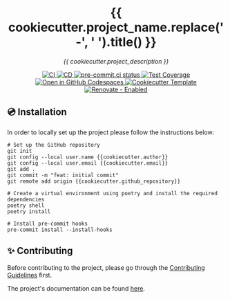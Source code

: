 <h1 align="center">{{ cookiecutter.project_name.replace('-', ' ').title() }}</h1>

<p align="center"><em>{{ cookiecutter.project_description }}</em></p>

<p align="center">
  <a href="{{ cookiecutter.github_repository }}/actions/workflows/ci.yml">
    <img
      src="{{ cookiecutter.github_repository }}/actions/workflows/ci.yml/badge.svg"
      alt="CI"
    />
  </a>
  <a href="{{ cookiecutter.github_repository }}/actions/workflows/cd.yml">
    <img
      src="{{ cookiecutter.github_repository }}/actions/workflows/cd.yml/badge.svg"
      alt="CD"
    />
  </a>
  <a href="https://results.pre-commit.ci/latest/github/{{cookiecutter.github_user}}/{{cookiecutter.project_name}}/master">
    <img
      src="https://results.pre-commit.ci/badge/github/{{cookiecutter.github_user}}/{{cookiecutter.project_name}}/master.svg"
      alt="pre-commit.ci status"
    />
  </a>
  <a href="https://codecov.io/gh/{{cookiecutter.github_user}}/{{cookiecutter.project_name}}">
    <img
      src="https://codecov.io/gh/{{cookiecutter.github_user}}/{{cookiecutter.project_name}}/branch/master/graph/badge.svg?token=coLOL0j6Ap"
      alt="Test Coverage"/>
  </a>
  <a href="https://vscode.dev/redirect?url=vscode://ms-vscode-remote.remote-containers/cloneInVolume?url={{ cookiecutter.github_repository }}">
    <img
      src="https://img.shields.io/static/v1?label=Dev%20Containers&message=Open&color=blue&logo=visualstudiocode"
      alt="Open in GitHub Codespaces"
    />
  </a>
  <a href="https://github.com/Group4Life/cookiecutter-pypackage">
    <img
      src="https://img.shields.io/badge/cookiecutter-template-D4AA00.svg?style=flat&logo=cookiecutter"
      alt="Cookiecutter Template">
  </a>
  <a href="https://app.renovatebot.com/dashboard#github/{{cookiecutter.github_user}}/{{cookiecutter.project_name}}">
    <img
      src="https://img.shields.io/badge/renovate-enabled-brightgreen.svg?style=flat&logo=renovatebot"
      alt="Renovate - Enabled">
  </a>
</p>

## :cd: Installation

In order to locally set up the project please follow the instructions below:

```shell
# Set up the GitHub repository
git init
git config --local user.name {{cookiecutter.author}}
git config --local user.email {{cookiecutter.email}}
git add .
git commit -m "feat: initial commit"
git remote add origin {{cookiecutter.github_repository}}

# Create a virtual environment using poetry and install the required dependencies
poetry shell
poetry install

# Install pre-commit hooks
pre-commit install --install-hooks
```

## :sparkles: Contributing

Before contributing to the project, please go through the [Contributing Guidelines](https://{{cookiecutter.github_user}}.github.io/{{cookiecutter.project_name}}/latest/CONTRIBUTING/) first.

The project's documentation can be found [here](https://{{cookiecutter.github_user}}.github.io/{{cookiecutter.project_name}}/).
